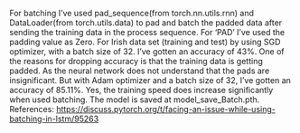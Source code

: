 For batching I’ve used pad_sequence(from torch.nn.utils.rnn) and
DataLoader(from torch.utils.data) to pad and batch the padded data after sending the training data in
the process sequence. For ‘PAD’ I’ve used the padding value as Zero.
For Irish data set (training and test) by using SGD optimizer, with a batch size of 32. I’ve gotten an
accuracy of 43%. One of the reasons for dropping accuracy is that the training data is getting padded. As
the neural network does not understand that the pads are insignificant.
But with Adam optimizer and a batch size of 32, I’ve gotten an accuracy of 85.11%.
Yes, the training speed does increase significantly when used batching.
The model is saved at model_save_Batch.pth.
References: https://discuss.pytorch.org/t/facing-an-issue-while-using-batching-in-lstm/95263
